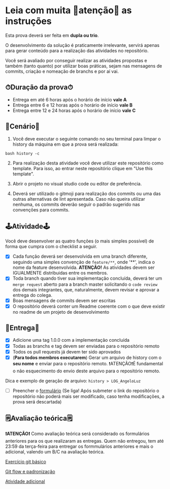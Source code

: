 # Leia com muita 🚒atenção🧯 as instruções

Esta prova deverá ser feita em <b>dupla ou trio</b>.

O desenvolvimento da solução é praticamente irrelevante, servirá apenas para gerar conteúdo para a realização das atividades no repositório.

Você será avaliado por conseguir realizar as atividades propostas e também (tanto quanto) por utilizar boas práticas, sejam nas mensagens de commits, criação e nomeação de branchs e por aí vai.

## ⏱Duração da prova⏱

* Entrega em até 6 horas após o horário de início <b>vale A</b>
* Entrega entre 6 e 12 horas após o horário de início <b>vale B</b>
* Entrega entre 12 e 24 horas após o horário de início <b>vale C</b>


## 🎥Cenário🎥
1. Você deve executar o seguinte comando no seu terminal para limpar o history da máquina em que a prova será realizada:

``bash
history -c
``

2. Para realização desta atividade você deve utilizar este repositório como template. Para isso, ao entrar neste repositório clique em "Use this template".


3. Abrir o projeto no visual studio code ou editor de preferência.

4. Deverá ser utilizado o gitmoji para realização dos commits ou uma das outras alternativas de lint apresentada. Caso não queira utilizar nenhuma, os commits deverão seguir o padrão sugerido nas convenções para commits.

## 🕹Atividade🕹

Você deve desenvolver as quatro funções (o mais simples possível) de forma que cumpra com o checklist a seguir. 

- [x] Cada função deverá ser desenvolvida em uma branch diferente, seguindo uma simples convenção de `feature/**`, onde '**', indica o nome da feature desenvolvida. <b>ATENÇÃO!</b> As atividades devem ser IGUALMENTE distribuidas entre os membros.
- [x] Toda branch quando tiver sua implementação concluída, deverá ter um `merge request` aberto para a branch master solicitando o `code review` dos demais integrantes, que, naturalmente, devem revisar e aprovar a entrega do colega.
- [x] Boas mensagens de commits devem ser escritas
- [x] O repositório deverá conter um Readme coerente com o que deve existir no readme de um projeto de desenvolvimento

## 🚌Entrega🚌
- [x] Adicione uma tag 1.0.0 com a implementação concluída
- [x] Todas as branchs e tag devem ser enviadas para o repositório remoto
- [x] Todos os pull requests já devem ter sido aprovados
- [x] (<b>Para todos membros executarem</b>) Gerar um arquivo de history com o <b>seu nome</b> e enviar para o repositório remoto. ❗️ATENÇÃO❗️É fundamental o não esquecimento do envio deste arquivo para o repositório remoto.

Dica e exemplo de geração de arquivo: `history > LOG_AngeloLuz`
- [ ] Preencher o [formulário](https://docs.google.com/forms/d/e/1FAIpQLSdkjrmTVYY6_3YMRK1BXNOUuzYJ3u_25wZT1qe5k718e52CAA/viewform?usp=sf_link) (Se liga! Após submeter o link do repositório o repositório não poderá mais ser modificado, caso tenha modificações, a prova será descartada)
## 🗒Avaliação teórica🗒
<b>❗️ATENÇÃO❗️</b>
Como avaliação teórica será considerado os formulários anteriores para os que realizaram as entregas. Quem não entregou, tem até 23:59 da terça-feira para entregar os formmulários anteriores e mais o adicional, valendo um B/C na avaliação teórica.

[Exercício git básico](https://docs.google.com/forms/d/e/1FAIpQLSf8aIbJlC38Qwph5_u0jJyBPnIZbvI8QUZLz2FVlhLMYethXA/viewform?usp=sf_link)

[Git flow e padronização](https://docs.google.com/forms/d/e/1FAIpQLSf8aIbJlC38Qwph5_u0jJyBPnIZbvI8QUZLz2FVlhLMYethXA/viewform?usp=sf_link)

[Atividade adicional](https://docs.google.com/forms/d/e/1FAIpQLSd9x2p7006d_nWc1gbH7YQggwQUdWvljOe0k9S5qSMUfMSlrw/viewform?usp=sf_link)


